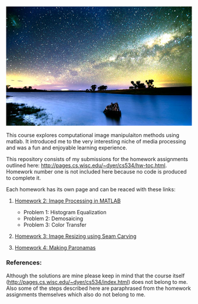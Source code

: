 ![](HW2_matlab_image_processing/P3_color_transfer/P3-myout.jpg)

This course explores computational image manipulaiton methods using matlab. It introduced me to the very interesting niche of media processing and was a fun and enjoyable learning experience.  

This repository consists of my submissions for the homework assignments outlined here: http://pages.cs.wisc.edu/~dyer/cs534/hw-toc.html. Homework number one is not included here because no code is produced to complete it.

Each homework has its own page and can be reaced with these links:

1. [Homework 2: Image Processing in MATLAB](HW2_matlab_image_processing/README.md)
     * Problem 1: Histogram Equalization
     * Problem 2: Demosaicing
     * Problem 3: Color Transfer
  
2. [Homework 3: Image Resizing using Seam Carving](HW3_seam_carving/README.md)
3. [Homework 4: Making Paronamas](HW4_paronamas/README.md)

### References:
Although the solutions are mine please keep in mind that the course itself (http://pages.cs.wisc.edu/~dyer/cs534/index.html) does not belong to me. Also some of the steps described here are paraphrased from the homework assignments themselves which also do not belong to me.
